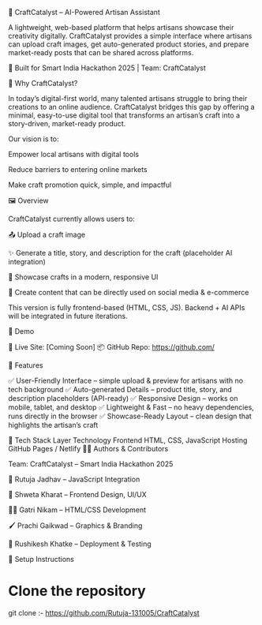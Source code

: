 🎨 CraftCatalyst – AI-Powered Artisan Assistant

A lightweight, web-based platform that helps artisans showcase their creativity digitally.
CraftCatalyst provides a simple interface where artisans can upload craft images, get auto-generated product stories, and prepare market-ready posts that can be shared across platforms.

🚀 Built for Smart India Hackathon 2025 | Team: CraftCatalyst

🌟 Why CraftCatalyst?

In today’s digital-first world, many talented artisans struggle to bring their creations to an online audience.
CraftCatalyst bridges this gap by offering a minimal, easy-to-use digital tool that transforms an artisan’s craft into a story-driven, market-ready product.

Our vision is to:

Empower local artisans with digital tools

Reduce barriers to entering online markets

Make craft promotion quick, simple, and impactful

🖼️ Overview

CraftCatalyst currently allows users to:

📤 Upload a craft image

✨ Generate a title, story, and description for the craft (placeholder AI integration)

🎨 Showcase crafts in a modern, responsive UI

📲 Create content that can be directly used on social media & e-commerce

This version is fully frontend-based (HTML, CSS, JS). Backend + AI APIs will be integrated in future iterations.

📸 Demo

🔗 Live Site: [Coming Soon]
📦 GitHub Repo: https://github.com/<your-repo-link>

📍 Features

✅ User-Friendly Interface – simple upload & preview for artisans with no tech background
✅ Auto-generated Details – product title, story, and description placeholders (API-ready)
✅ Responsive Design – works on mobile, tablet, and desktop
✅ Lightweight & Fast – no heavy dependencies, runs directly in the browser
✅ Showcase-Ready Layout – clean design that highlights the artisan’s craft

🧰 Tech Stack
Layer	Technology
Frontend	HTML, CSS, JavaScript
Hosting	GitHub Pages / Netlify
👨‍💻 Authors & Contributors

Team: CraftCatalyst – Smart India Hackathon 2025

🧠 Rutuja Jadhav – JavaScript Integration

🎨 Shweta Kharat  – Frontend Design, UI/UX

👨‍💻 Gatri Nikam – HTML/CSS Development

🖌 Prachi Gaikwad – Graphics & Branding

🔧 Rushikesh Khatke – Deployment & Testing

🔧 Setup Instructions
# Clone the repository
git clone :- https://github.com/Rutuja-131005/CraftCatalyst  

